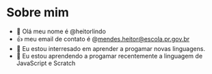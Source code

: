# Sobre mim
- 👋 Olá meu nome é @heitorlindo
- 👍 meu email de contato é @mendes.heitor@escola.pr.gov.br
- 🌱 Eu estou interresado em aprender a progamar novas linguagens.
- 💞️ Eu estou aprendendo a progamar recentemente a linguagem de JavaScript e Scratch
